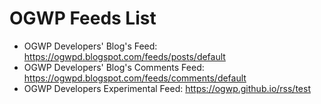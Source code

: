 # OGWP Feeds List
* OGWP Developers' Blog's Feed: https://ogwpd.blogspot.com/feeds/posts/default
* OGWP Developers' Blog's Comments Feed: https://ogwpd.blogspot.com/feeds/comments/default
* OGWP Developers Experimental Feed: https://ogwp.github.io/rss/test
